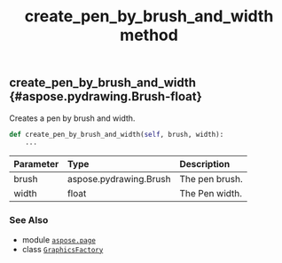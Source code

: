 ﻿---
title: create_pen_by_brush_and_width method
second_title: Aspose.Page for Python via .NET API References
description: 
type: docs
weight: 100
url: /python-net/aspose.page/graphicsfactory/create_pen_by_brush_and_width/
is_root: false
---

## create_pen_by_brush_and_width {#aspose.pydrawing.Brush-float}

Creates a pen by brush and width.



```python
def create_pen_by_brush_and_width(self, brush, width):
    ...
```


| Parameter | Type | Description |
| :- | :- | :- |
| brush | aspose.pydrawing.Brush | The pen brush. |
| width | float | The Pen width. |



### See Also
* module [`aspose.page`](../../)
* class [`GraphicsFactory`](/page/python-net/aspose.page/graphicsfactory)
